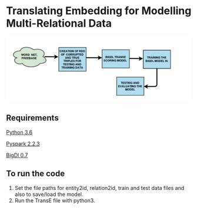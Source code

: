 # Translating Embedding for Modelling Multi-Relational Data
![](image/architecture.png)

## Requirements
[Python 3.6](https://www.python.org/downloads/)

[Pyspark 2.2.3](https://pypi.org/project/pyspark/)

[BigDl 0.7](https://pypi.org/project/BigDL/)

## To run the code
   1. Set the file paths for entity2id, relation2id, train and test data files and also to save/load the model.
   2. Run the TransE file with python3.


